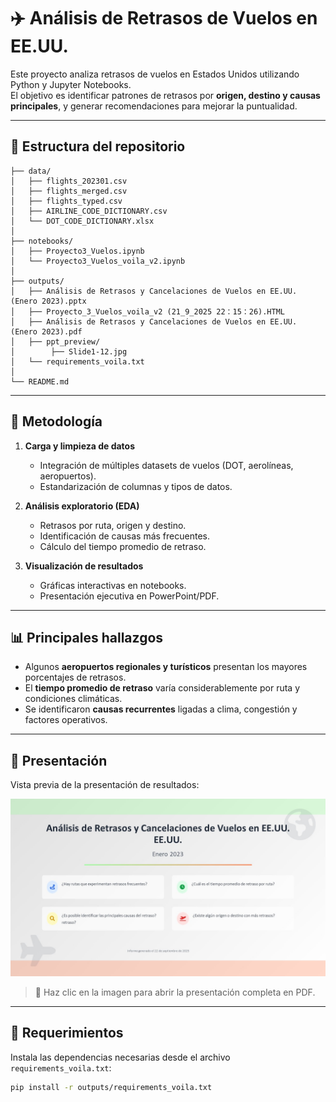 # ✈️ Análisis de Retrasos de Vuelos en EE.UU.

Este proyecto analiza retrasos de vuelos en Estados Unidos utilizando Python y Jupyter Notebooks.  
El objetivo es identificar patrones de retrasos por **origen, destino y causas principales**, y generar recomendaciones para mejorar la puntualidad.

---

## 📂 Estructura del repositorio

```text
├── data/
│   ├── flights_202301.csv
│   ├── flights_merged.csv
│   ├── flights_typed.csv
│   ├── AIRLINE_CODE_DICTIONARY.csv
│   └── DOT_CODE_DICTIONARY.xlsx
│
├── notebooks/
│   ├── Proyecto3_Vuelos.ipynb
│   └── Proyecto3_Vuelos_voila_v2.ipynb
│
├── outputs/
│   ├── Análisis de Retrasos y Cancelaciones de Vuelos en EE.UU. (Enero 2023).pptx
│   ├── Proyecto_3_Vuelos_voila_v2 (21_9_2025 22：15：26).HTML
│   ├── Análisis de Retrasos y Cancelaciones de Vuelos en EE.UU. (Enero 2023).pdf
│   ├── ppt_preview/
│        ├── Slide1-12.jpg
│   └── requirements_voila.txt
│
└── README.md
```

---

## 🚀 Metodología

1. **Carga y limpieza de datos**  
   - Integración de múltiples datasets de vuelos (DOT, aerolíneas, aeropuertos).  
   - Estandarización de columnas y tipos de datos.  

2. **Análisis exploratorio (EDA)**  
   - Retrasos por ruta, origen y destino.  
   - Identificación de causas más frecuentes.  
   - Cálculo del tiempo promedio de retraso.  

3. **Visualización de resultados**  
   - Gráficas interactivas en notebooks.  
   - Presentación ejecutiva en PowerPoint/PDF.  

---

## 📊 Principales hallazgos

- Algunos **aeropuertos regionales y turísticos** presentan los mayores porcentajes de retrasos.  
- El **tiempo promedio de retraso** varía considerablemente por ruta y condiciones climáticas.  
- Se identificaron **causas recurrentes** ligadas a clima, congestión y factores operativos.  

---

## 📑 Presentación

Vista previa de la presentación de resultados:  

[![Ver presentación](outputs/ppt_preview/Slide1.JPG)](outputs/Análisis%20de%20Retrasos%20y%20Cancelaciones%20de%20Vuelos%20en%20EE.UU.%20(Enero%202023).pdf)

> 📌 Haz clic en la imagen para abrir la presentación completa en PDF.  

---

## 🔧 Requerimientos

Instala las dependencias necesarias desde el archivo `requirements_voila.txt`:

```bash
pip install -r outputs/requirements_voila.txt


